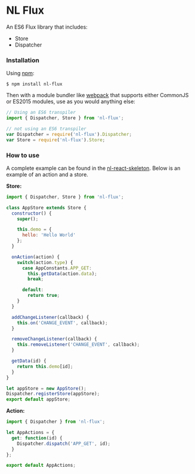 NL Flux
=======================

An ES6 Flux library that includes:
- Store
- Dispatcher

### Installation

Using [npm](https://www.npmjs.com/):

    $ npm install nl-flux

Then with a module bundler like [webpack](https://webpack.github.io/) that supports either CommonJS or ES2015 modules, use as you would anything else:

```js
// Using an ES6 transpiler
import { Dispatcher, Store } from 'nl-flux';

// not using an ES6 transpiler
var Dispatcher = require('nl-flux').Dispatcher;
var Store = require('nl-flux').Store;
```

### How to use

A complete example can be found in the [nl-react-skeleton](https://github.com/nitrog7/nl-react-skeleton). Below is an example of an action and a store.

**Store:**
```js
import { Dispatcher, Store } from 'nl-flux';

class AppStore extends Store {
  constructor() {
    super();

    this.demo = {
      hello: 'Hello World'
    };
  }

  onAction(action) {
    switch(action.type) {
      case AppConstants.APP_GET:
        this.getData(action.data);
        break;

      default:
        return true;
    }
  }

  addChangeListener(callback) {
    this.on('CHANGE_EVENT', callback);
  }

  removeChangeListener(callback) {
    this.removeListener('CHANGE_EVENT', callback);
  }

  getData(id) {
    return this.demo[id];
  }
}

let appStore = new AppStore();
Dispatcher.registerStore(appStore);
export default appStore;
```

**Action:**
```js
import { Dispatcher } from 'nl-flux';

let AppActions = {
  get: function(id) {
    Dispatcher.dispatch('APP_GET', id);
  }
};

export default AppActions;
```
